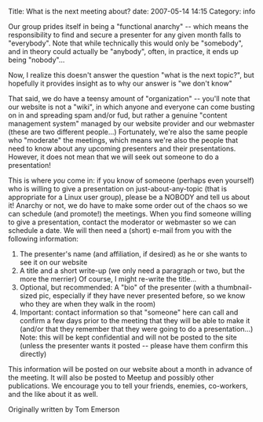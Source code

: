 Title: What is the next meeting about?
date: 2007-05-14 14:15
Category: info

Our group prides itself in being a "functional anarchy" -- which means the responsibility to find and secure a presenter for any given month falls to "everybody". Note that while technically this would only be "somebody", and in theory could actually be "anybody", often, in practice, it ends up being "nobody"...

Now, I realize this doesn't answer the question "what is the next topic?", but hopefully it provides insight as to why our answer is "we don't know"

That said, we do have a teensy amount of "organization" -- you'll note that our website is not a "wiki", in which anyone and everyone can come busting on in and spreading spam and/or fud, but rather a genuine "content management system" managed by our website provider and our webmaster (these are two different people...) Fortunately, we're also the same people who "moderate" the meetings, which means we're also the people that need to know about any upcoming presenters and their presentations. However, it does not mean that we will seek out someone to do a presentation!

This is where *you* come in: if you know of someone (perhaps even yourself) who is willing to give a presentation on just-about-any-topic (that is appropriate for a Linux user group), please be a NOBODY and tell us about it! Anarchy or not, we do have to make some order out of the chaos so we can schedule (and promote!) the meetings. When you find someone willing to give a presentation, contact the moderator or webmaster so we can schedule a date. We will then need a (short) e-mail from you with the following information:

1. The presenter's name (and affiliation, if desired) as he or she wants to see it on our website
2. A title and a short write-up (we only need a paragraph or two, but the more the merrier) Of course, I might re-write the title...
3. Optional, but recommended: A "bio" of the presenter (with a thumbnail-sized pic, especially if they have never presented before, so we know who they are when they walk in the room)
4. Important: contact information so that "someone" here can call and confirm a few days prior to the meeting that they will be able to make it (and/or that they remember that they were going to do a presentation...) Note: this will be kept confidential and will not be posted to the site (unless the presenter wants it posted -- please have them confirm this directly)

This information will be posted on our website about a month in advance of the meeting. It will also be posted to Meetup and possibly other publications. We encourage you to tell your friends, enemies, co-workers, and the like about it as well.

Originally written by Tom Emerson
